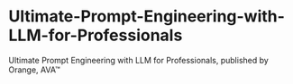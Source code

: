 # Ultimate-Prompt-Engineering-with-LLM-for-Professionals
Ultimate Prompt Engineering with LLM for Professionals, published by Orange, AVA™
